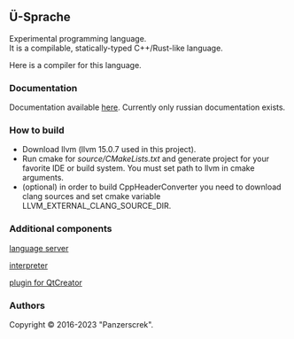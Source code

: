 ## Ü-Sprache
Experimental programming language.  
It is a compilable, statically-typed C++/Rust-like language.

Here is a compiler for this language. 

### Documentation

Documentation available [here](https://u-00dc-sprache.readthedocs.io/ru/latest/contents.html). Currently only russian documentation exists.

### How to build
* Download llvm (llvm 15.0.7 used in this project).  
* Run cmake for *source/CMakeLists.txt* and generate project for your favorite IDE or build system. You must set path to llvm in cmake arguments.  
* (optional) in order to build CppHeaderConverter you need to download clang sources and set cmake variable LLVM_EXTERNAL_CLANG_SOURCE_DIR.  

### Additional components

[language server](source/language_server/README.md)

[interpreter](source/interpreter/README.md)

[plugin for QtCreator](source/qt_creator_plugin/README.md)

### Authors
Copyright © 2016-2023 "Panzerscrek".
